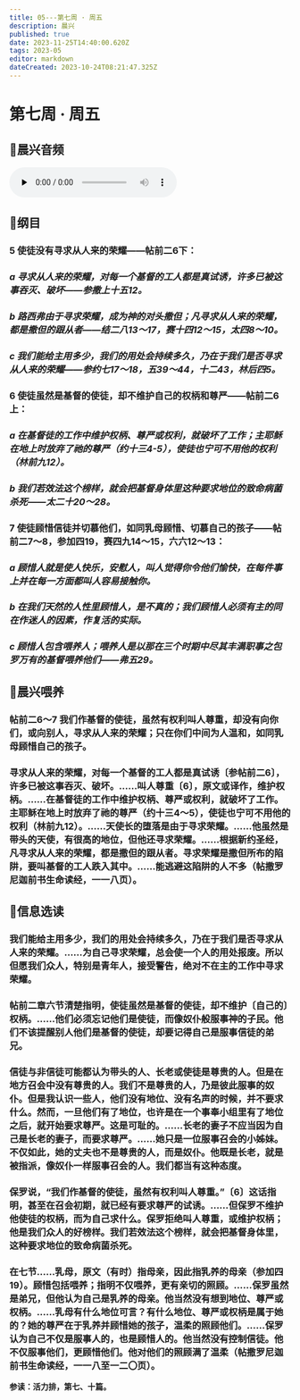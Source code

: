 ```yaml
---
title: 05---第七周 · 周五
description: 晨兴
published: true
date: 2023-11-25T14:40:00.620Z
tags: 2023-05
editor: markdown
dateCreated: 2023-10-24T08:21:47.325Z
---
```


# 第七周 · 周五
## 🎵晨兴音频
<audio id="audio" controls="" preload="none">
      <source id="mp3" src="/2023-05/week7/week7day5.mp3">
</audio>

## 📖纲目

### 5  使徒没有寻求从人来的荣耀——帖前二6下：

### *a  寻求从人来的荣耀，对每一个基督的工人都是真试诱，许多已被这事吞灭、破坏——参撒上十五12。*

### *b  路西弗由于寻求荣耀，成为神的对头撒但；凡寻求从人来的荣耀，都是撒但的跟从者——结二八13～17，赛十四12～15，太四8～10。*

### *c  我们能给主用多少，我们的用处会持续多久，乃在于我们是否寻求从人来的荣耀——参约七17～18，五39～44，十二43，林后四5。*

### 6  使徒虽然是基督的使徒，却不维护自己的权柄和尊严——帖前二6上：

### *a  在基督徒的工作中维护权柄、尊严或权利，就破坏了工作；主耶稣在地上时放弃了祂的尊严（约十三4-5），使徒也宁可不用他的权利（林前九12）。*

### *b  我们若效法这个榜样，就会把基督身体里这种要求地位的致命病菌杀死——太二十20～28。*

### 7 使徒顾惜信徒并切慕他们，如同乳母顾惜、切慕自己的孩子——帖前二7～8，参加四19，赛四九14～15，六六12～13：

### *a  顾惜人就是使人快乐，安慰人，叫人觉得你令他们愉快，在每件事上并在每一方面都叫人容易接触你。*

### *b  在我们天然的人性里顾惜人，是不真的；我们顾惜人必须有主的同在作迷人的因素，作复活的实际。*

### *c  顾惜人包含喂养人；喂养人是以那在三个时期中尽其丰满职事之包罗万有的基督喂养他们——弗五29。*

## 📖晨兴喂养

### **帖前二6～7    我们作基督的使徒，虽然有权利叫人尊重，却没有向你们，或向别人，寻求从人来的荣耀；只在你们中间为人温和，如同乳母顾惜自己的孩子。**

### 寻求从人来的荣耀，对每一个基督的工人都是真试诱〔参帖前二6〕，许多已被这事吞灭、破坏。……叫人尊重〔6〕，原文或译作，维护权柄。……在基督徒的工作中维护权柄、尊严或权利，就破坏了工作。主耶稣在地上时放弃了祂的尊严（约十三4～5），使徒也宁可不用他的权利（林前九12）。……天使长的堕落是由于寻求荣耀。……他虽然是带头的天使，有很高的地位，但他还寻求荣耀。……根据新约圣经，凡寻求从人来的荣耀，都是撒但的跟从者。寻求荣耀是撒但所布的陷阱，要叫基督的工人跌入其中。……能逃避这陷阱的人不多（帖撒罗尼迦前书生命读经，一一八页）。

## 📖信息选读

### 我们能给主用多少，我们的用处会持续多久，乃在于我们是否寻求从人来的荣耀。……为自己寻求荣耀，总会使一个人的用处报废。所以但愿我们众人，特别是青年人，接受警告，绝对不在主的工作中寻求荣耀。

### 帖前二章六节清楚指明，使徒虽然是基督的使徒，却不维护〔自己的〕权柄。……他们必须忘记他们是使徒，而像奴仆般服事神的子民。他们不该提醒别人他们是基督的使徒，却要记得自己是服事信徒的弟兄。

### 信徒与非信徒可能都认为带头的人、长老或使徒是尊贵的人。但是在地方召会中没有尊贵的人。我们不是尊贵的人，乃是彼此服事的奴仆。但是我认识一些人，他们没有地位、没有名声的时候，并不要求什么。然而，一旦他们有了地位，也许是在一个事奉小组里有了地位之后，就开始要求尊严。这是可耻的。……长老的妻子不应当因为自己是长老的妻子，而要求尊严。……她只是一位服事召会的小姊妹。不仅如此，她的丈夫也不是尊贵的人，而是奴仆。他既是长老，就是被指派，像奴仆一样服事召会的人。我们都当有这种态度。

### 保罗说，“我们作基督的使徒，虽然有权利叫人尊重。”〔6〕这话指明，甚至在召会初期，就已经有要求尊严的试诱。……但保罗不维护他使徒的权柄，而为自己求什么。保罗拒绝叫人尊重，或维护权柄；他是我们众人的好榜样。我们若效法这个榜样，就会把基督身体里，这种要求地位的致命病菌杀死。

### 在七节……乳母，原文（有时）指母亲，因此指乳养的母亲（参加四19）。顾惜包括喂养；指明不仅喂养，更有亲切的照顾。……保罗虽然是弟兄，但他认为自己是乳养的母亲。他当然没有想到地位、尊严或权柄。……乳母有什么地位可言？有什么地位、尊严或权柄是属于她的？她的尊严在于乳养并顾惜她的孩子，温柔的照顾他们。……保罗认为自己不仅是服事人的，也是顾惜人的。他当然没有控制信徒。他不仅服事他们，更顾惜他们。他对他们的照顾满了温柔（帖撒罗尼迦前书生命读经，一一八至一二〇页）。

**参读：活力排，第七、十篇。**
<!-- Google tag (gtag.js) -->
<script async src="https://www.googletagmanager.com/gtag/js?id=G-1P8709Z16T"></script>
<script>
  window.dataLayer = window.dataLayer || [];
  function gtag(){dataLayer.push(arguments);}
  gtag('js', new Date());

  gtag('config', 'G-1P8709Z16T');
</script>
